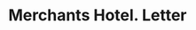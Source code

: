 ---
doi: 10.7916/D8B00GX1
date_other: '1880'
date_other_textual: 1880-1889
form: correspondence
genre:
- Letters (correspondence)
name:
- Merchants Hotel
object_in_context_url: https://biggert.cul.columbia.edu/items/view/ave_biggert_00678
subject_hierarchical_geographic:
- St. Paul, Minnesota, United States
subject_name:
- Merchants Hotel
title: Merchants Hotel. Letter
sort_title: Merchants Hotel. Letter
call_number: ave_biggert_00678
coordinates:
- 44.94416666666666,-93.0936111111111
pid: ave_biggert_00678
identifiers: ave_biggert_00678
canvas_id: ldpd:395950
permalink: "/items/ave_biggert_00678/"
layout: iiif-image-page
---